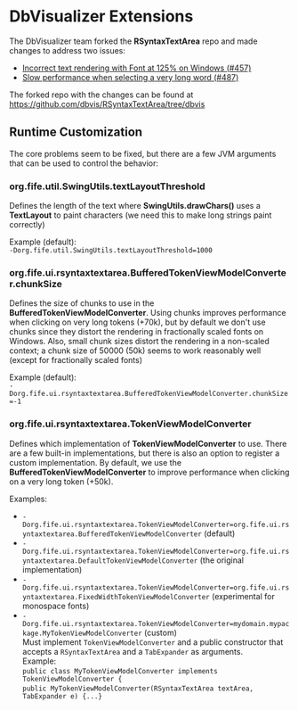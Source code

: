# DbVisualizer Extensions

The DbVisualizer team forked the **RSyntaxTextArea** repo and made changes to address two issues:
* [Incorrect text rendering with Font at 125% on Windows (#457)](https://github.com/bobbylight/RSyntaxTextArea/issues/457)
* [Slow performance when selecting a very long word (#487)](https://github.com/bobbylight/RSyntaxTextArea/issues/487)

The forked repo with the changes can be found at https://github.com/dbvis/RSyntaxTextArea/tree/dbvis

## Runtime Customization

The core problems seem to be fixed, but there are a few JVM arguments that can be used to control the behavior:

### org.fife.util.SwingUtils.textLayoutThreshold  

Defines the length of the text where **SwingUtils.drawChars()** uses a **TextLayout** to paint characters 
(we need this to make long strings paint correctly) 

Example (default):  
``-Dorg.fife.util.SwingUtils.textLayoutThreshold=1000``

### org.fife.ui.rsyntaxtextarea.BufferedTokenViewModelConverter.chunkSize  

Defines the size of chunks to use in the **BufferedTokenViewModelConverter**. 
Using chunks improves performance when clicking on very long tokens (+70k), but by default we don't use chunks 
since they distort the rendering in fractionally scaled fonts on Windows. 
Also, small chunk sizes distort the rendering in a non-scaled context; 
a chunk size of 50000 (50k) seems to work reasonably well (except for fractionally scaled fonts)

Example (default):    
``-Dorg.fife.ui.rsyntaxtextarea.BufferedTokenViewModelConverter.chunkSize=-1``
 
### org.fife.ui.rsyntaxtextarea.TokenViewModelConverter  

Defines which implementation of **TokenViewModelConverter** to use.
There are a few built-in implementations, but there is also an option to register a custom implementation.
By default, we use the **BufferedTokenViewModelConverter** to improve performance when clicking on a very long token (+50k).

Examples:
* ``-Dorg.fife.ui.rsyntaxtextarea.TokenViewModelConverter=org.fife.ui.rsyntaxtextarea.BufferedTokenViewModelConverter`` (default)  
* ``-Dorg.fife.ui.rsyntaxtextarea.TokenViewModelConverter=org.fife.ui.rsyntaxtextarea.DefaultTokenViewModelConverter`` (the original implementation)
* ``-Dorg.fife.ui.rsyntaxtextarea.TokenViewModelConverter=org.fife.ui.rsyntaxtextarea.FixedWidthTokenViewModelConverter`` (experimental for monospace fonts)
* ``-Dorg.fife.ui.rsyntaxtextarea.TokenViewModelConverter=mydomain.mypackage.MyTokenViewModelConverter`` (custom)  
  Must implement ``TokenViewModelConverter`` and a public constructor that accepts a ``RSyntaxTextArea`` and a ``TabExpander`` as arguments.  
  Example:  
  ``public class MyTokenViewModelConverter implements TokenViewModelConverter {``  
  ``public MyTokenViewModelConverter(RSyntaxTextArea textArea, TabExpander e) {...}``

